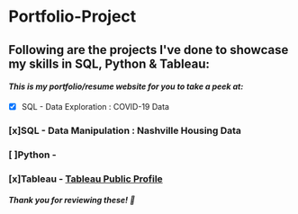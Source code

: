 # Portfolio-Project
## Following are the projects I've done to showcase my skills in SQL, Python & Tableau: <br />
#### *This is my portfolio/resume website for you to take a peek at:* <br />
- [x] SQL - Data Exploration : COVID-19 Data <br />
### [x]SQL - Data Manipulation : Nashville Housing Data <br />
### [ ]Python - <br />
### [x]Tableau - [Tableau Public Profile](https://public.tableau.com/app/profile/priyankajhatheanalyst) <br />
##### *Thank you for reviewing these!* 🎉
